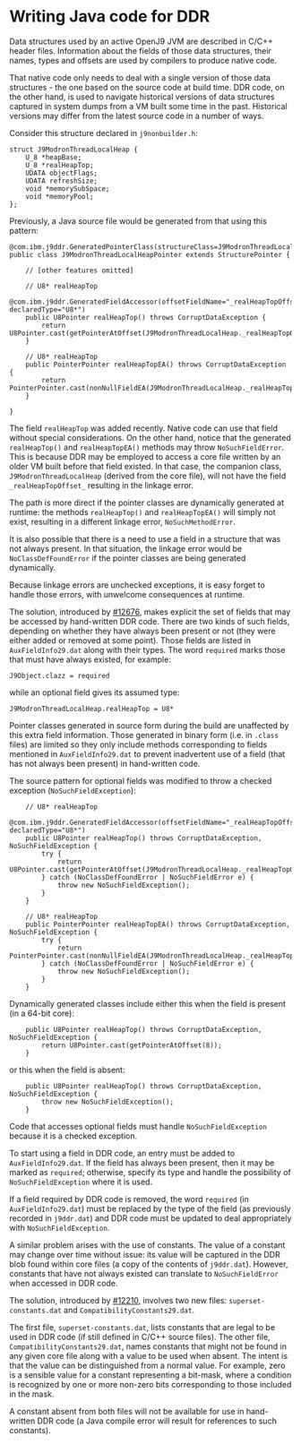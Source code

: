 <!--
Copyright (c) 2021, 2021 IBM Corp. and others

This program and the accompanying materials are made available under
the terms of the Eclipse Public License 2.0 which accompanies this
distribution and is available at https://www.eclipse.org/legal/epl-2.0/
or the Apache License, Version 2.0 which accompanies this distribution and
is available at https://www.apache.org/licenses/LICENSE-2.0.

This Source Code may also be made available under the following
Secondary Licenses when the conditions for such availability set
forth in the Eclipse Public License, v. 2.0 are satisfied: GNU
General Public License, version 2 with the GNU Classpath
Exception [1] and GNU General Public License, version 2 with the
OpenJDK Assembly Exception [2].

[1] https://www.gnu.org/software/classpath/license.html
[2] http://openjdk.java.net/legal/assembly-exception.html

SPDX-License-Identifier: EPL-2.0 OR Apache-2.0 OR GPL-2.0 WITH Classpath-exception-2.0 OR LicenseRef-GPL-2.0 WITH Assembly-exception
-->

# Writing Java code for DDR

Data structures used by an active OpenJ9 JVM are described in C/C++ header files. Information
about the fields of those data structures, their names, types and offsets are used by compilers
to produce native code.

That native code only needs to deal with a single version of those data structures - the
one based on the source code at build time. DDR code, on the other hand, is used to navigate
historical versions of data structures captured in system dumps from a VM built some time in
the past. Historical versions may differ from the latest source code in a number of ways.

Consider this structure declared in `j9nonbuilder.h`:

```
struct J9ModronThreadLocalHeap {
    U_8 *heapBase;
    U_8 *realHeapTop;
    UDATA objectFlags;
    UDATA refreshSize;
    void *memorySubSpace;
    void *memoryPool;
};
```

Previously, a Java source file would be generated from that using this pattern:

```
@com.ibm.j9ddr.GeneratedPointerClass(structureClass=J9ModronThreadLocalHeap.class)
public class J9ModronThreadLocalHeapPointer extends StructurePointer {

    // [other features omitted]

    // U8* realHeapTop
    @com.ibm.j9ddr.GeneratedFieldAccessor(offsetFieldName="_realHeapTopOffset_", declaredType="U8*")
    public U8Pointer realHeapTop() throws CorruptDataException {
        return U8Pointer.cast(getPointerAtOffset(J9ModronThreadLocalHeap._realHeapTopOffset_));
    }

    // U8* realHeapTop
    public PointerPointer realHeapTopEA() throws CorruptDataException {
        return PointerPointer.cast(nonNullFieldEA(J9ModronThreadLocalHeap._realHeapTopOffset_));
    }

}
```

The field `realHeapTop` was added recently. Native code can use that field without
special considerations. On the other hand, notice that the generated `realHeapTop()` and
`realHeapTopEA()` methods may throw `NoSuchFieldError`. This is because DDR may be employed
to access a core file written by an older VM built before that field existed. In that case,
the companion class, `J9ModronThreadLocalHeap` (derived from the core file), will not have the
field `_realHeapTopOffset_` resulting in the linkage error.

The path is more direct if the pointer classes are dynamically generated at runtime: the methods
`realHeapTop()` and `realHeapTopEA()` will simply not exist, resulting in a different linkage
error, `NoSuchMethodError`.

It is also possible that there is a need to use a field in a structure that was not always
present. In that situation, the linkage error would be `NoClassDefFoundError` if the pointer
classes are being generated dynamically.

Because linkage errors are unchecked exceptions, it is easy forget to handle those errors,
with unwelcome consequences at runtime.

The solution, introduced by [#12676](https://github.com/eclipse-openj9/openj9/pull/12676),
makes explicit the set of fields that may be accessed by hand-written DDR code. There are two
kinds of such fields, depending on whether they have always been present or not (they were
either added or removed at some point). Those fields are listed in `AuxFieldInfo29.dat` along
with their types. The word `required` marks those that must have always existed, for example:

```
J9Object.clazz = required
```

while an optional field gives its assumed type:

```
J9ModronThreadLocalHeap.realHeapTop = U8*
```

Pointer classes generated in source form during the build are unaffected by this extra field
information. Those generated in binary form (i.e. in `.class` files) are limited so they only
include methods corresponding to fields mentioned in `AuxFieldInfo29.dat` to prevent inadvertent
use of a field (that has not always been present) in hand-written code.

The source pattern for optional fields was modified to throw a checked exception (`NoSuchFieldException`):

```
    // U8* realHeapTop
    @com.ibm.j9ddr.GeneratedFieldAccessor(offsetFieldName="_realHeapTopOffset_", declaredType="U8*")
    public U8Pointer realHeapTop() throws CorruptDataException, NoSuchFieldException {
        try {
            return U8Pointer.cast(getPointerAtOffset(J9ModronThreadLocalHeap._realHeapTopOffset_));
        } catch (NoClassDefFoundError | NoSuchFieldError e) {
            throw new NoSuchFieldException();
        }
    }

    // U8* realHeapTop
    public PointerPointer realHeapTopEA() throws CorruptDataException, NoSuchFieldException {
        try {
            return PointerPointer.cast(nonNullFieldEA(J9ModronThreadLocalHeap._realHeapTopOffset_));
        } catch (NoClassDefFoundError | NoSuchFieldError e) {
            throw new NoSuchFieldException();
        }
    }
```

Dynamically generated classes include either this when the field is present (in a 64-bit core):

```
    public U8Pointer realHeapTop() throws CorruptDataException, NoSuchFieldException {
        return U8Pointer.cast(getPointerAtOffset(8));
    }
```

or this when the field is absent:

```
    public U8Pointer realHeapTop() throws CorruptDataException, NoSuchFieldException {
        throw new NoSuchFieldException();
    }
```

Code that accesses optional fields must handle `NoSuchFieldException` because it is a checked
exception.

To start using a field in DDR code, an entry must be added to `AuxFieldInfo29.dat`. If the field
has always been present, then it may be marked as `required`; otherwise, specify its type and
handle the possibility of `NoSuchFieldException` where it is used.

If a field required by DDR code is removed, the word `required` (in `AuxFieldInfo29.dat`)
must be replaced by the type of the field (as previously recorded in `j9ddr.dat`) and DDR code
must be updated to deal appropriately with `NoSuchFieldException`.

A similar problem arises with the use of constants. The value of a constant may change over
time without issue: its value will be captured in the DDR blob found within core files (a
copy of the contents of `j9ddr.dat`). However, constants that have not always existed can
translate to `NoSuchFieldError` when accessed in DDR code.

The solution, introduced by [#12210](https://github.com/eclipse-openj9/openj9/pull/12210),
involves two new files: `superset-constants.dat` and `CompatibilityConstants29.dat`.

The first file, `superset-constants.dat`, lists constants that are legal to be used in DDR
code (if still defined in C/C++ source files). The other file, `CompatibilityConstants29.dat`,
names constants that might not be found in any given core file along with a value to be used
when absent. The intent is that the value can be distinguished from a normal value. For example,
zero is a sensible value for a constant representing a bit-mask, where a condition is recognized
by one or more non-zero bits corresponding to those included in the mask.

A constant absent from both files will not be available for use in hand-written DDR code (a
Java compile error will result for references to such constants).
